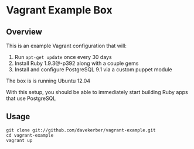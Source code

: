 # Vagrant Example Box

## Overview
This is an example Vagrant configuration that will:

1. Run `apt-get update` once every 30 days
2. Install Ruby 1.9.3@-p392 along with a couple gems
3. Install and configure PostgreSQL 9.1 via a custom puppet module

The box is is running Ubuntu 12.04

With this setup, you should be able to immediately start building Ruby apps that use PostgreSQL

## Usage
	git clone git://github.com/davekerber/vagrant-example.git
	cd vagrant-example
	vagrant up





